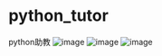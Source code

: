 # python_tutor
python助教
![image](https://github.com/mmb135/python_tutor/assets/156198133/799122b6-cc55-437a-9637-ad99d13a531f)
![image](https://github.com/mmb135/python_tutor/assets/156198133/e5b58e7d-15b1-402e-9153-113c79bb0cd1)
![image](https://github.com/mmb135/python_tutor/assets/156198133/a6970d61-03b9-4232-95b0-5d5748a8dc2a)

